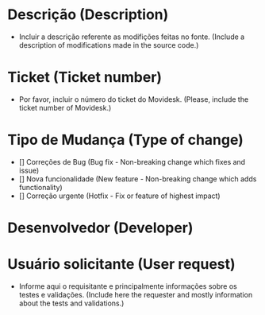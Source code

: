 # Descrição (Description)

- Incluir a descrição referente as modifições feitas no fonte.
(Include a description of modifications made in the source code.)
# Ticket (Ticket number)

- Por favor, incluir o número do ticket do Movidesk. 
(Please, include the ticket number of Movidesk.)


# Tipo de Mudança (Type of change)

- [] Correções de Bug (Bug fix - Non-breaking change which fixes and issue)
- [] Nova funcionalidade (New feature - Non-breaking change which adds functionality)
- [] Correção urgente (Hotfix - Fix or feature of highest impact)

# Desenvolvedor (Developer)

# Usuário solicitante (User request)

- Informe aqui o requisitante e principalmente informações sobre os testes e validações. 
(Include here the requester and mostly information about the tests and validations.)
